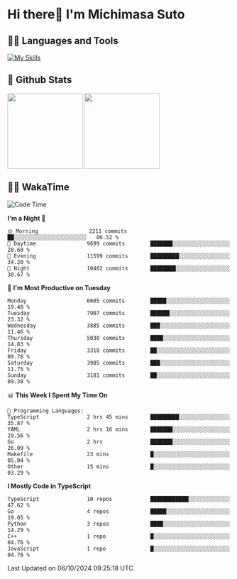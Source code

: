 # Hi there👋 I'm Michimasa Suto

## 🧑‍💻 Languages and Tools
[![My Skills](https://skillicons.dev/icons?i=ts,nextjs,react,vue,python,go,aws,docker,nodejs,redux,solidity,firebase,gcp,js,bootstrap,tailwind,materialui,html,css,wordpress,xd,figma,raspberrypi,arduino)](https://skillicons.dev)

<!--
**Suto-Michimasa/Suto-Michimasa** is a ✨ _special_ ✨ repository because its `README.md` (this file) appears on your GitHub profile.

Here are some ideas to get you started:

- 🔭 I’m currently working on ...
- 🌱 I’m currently learning ...
- 👯 I’m looking to collaborate on ...
- 🤔 I’m looking for help with ...
- 💬 Ask me about ...
- 📫 How to reach me: ...
- 😄 Pronouns: ...
- ⚡ Fun fact: ...
-->
## 💎 Github Stats

<div>
  <img height="170" align="left" src="https://github-readme-stats.vercel.app/api?username=Suto-michimasa&count_private=true&show_icons=true&theme=dark" />
  <img height="170" src="https://github-readme-stats.vercel.app/api/top-langs/?username=Suto-michimasa&langs_count=8&layout=compact&theme=dark" />
</div>

<!-- ## 🏆 GitHub Profile Trophy

<img width="800" src="https://github-profile-trophy.vercel.app/?username=Suto-michimasa&theme=onedark&no-frame=true"/>
 -->

## 🧑‍💻 WakaTime
<!--START_SECTION:waka-->
![Code Time](http://img.shields.io/badge/Code%20Time-252%20hrs%2040%20mins-blue)

**I'm a Night 🦉** 

```text
🌞 Morning                2211 commits        ██░░░░░░░░░░░░░░░░░░░░░░░   06.52 % 
🌆 Daytime                9699 commits        ███████░░░░░░░░░░░░░░░░░░   28.60 % 
🌃 Evening                11599 commits       █████████░░░░░░░░░░░░░░░░   34.20 % 
🌙 Night                  10402 commits       ████████░░░░░░░░░░░░░░░░░   30.67 % 
```
📅 **I'm Most Productive on Tuesday** 

```text
Monday                   6605 commits        █████░░░░░░░░░░░░░░░░░░░░   19.48 % 
Tuesday                  7907 commits        ██████░░░░░░░░░░░░░░░░░░░   23.32 % 
Wednesday                3885 commits        ███░░░░░░░░░░░░░░░░░░░░░░   11.46 % 
Thursday                 5030 commits        ████░░░░░░░░░░░░░░░░░░░░░   14.83 % 
Friday                   3318 commits        ██░░░░░░░░░░░░░░░░░░░░░░░   09.78 % 
Saturday                 3985 commits        ███░░░░░░░░░░░░░░░░░░░░░░   11.75 % 
Sunday                   3181 commits        ██░░░░░░░░░░░░░░░░░░░░░░░   09.38 % 
```


📊 **This Week I Spent My Time On** 

```text
💬 Programming Languages: 
TypeScript               2 hrs 45 mins       █████████░░░░░░░░░░░░░░░░   35.87 % 
YAML                     2 hrs 16 mins       ███████░░░░░░░░░░░░░░░░░░   29.56 % 
Go                       2 hrs               ███████░░░░░░░░░░░░░░░░░░   26.09 % 
Makefile                 23 mins             █░░░░░░░░░░░░░░░░░░░░░░░░   05.04 % 
Other                    15 mins             █░░░░░░░░░░░░░░░░░░░░░░░░   03.29 % 
```

**I Mostly Code in TypeScript** 

```text
TypeScript               10 repos            ████████████░░░░░░░░░░░░░   47.62 % 
Go                       4 repos             █████░░░░░░░░░░░░░░░░░░░░   19.05 % 
Python                   3 repos             ████░░░░░░░░░░░░░░░░░░░░░   14.29 % 
C++                      1 repo              █░░░░░░░░░░░░░░░░░░░░░░░░   04.76 % 
JavaScript               1 repo              █░░░░░░░░░░░░░░░░░░░░░░░░   04.76 % 
```




 Last Updated on 06/10/2024 09:25:18 UTC
<!--END_SECTION:waka-->
